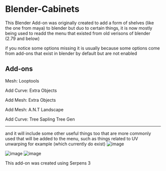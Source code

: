 # Blender-Cabinets
This Blender Add-on was originally created to add a form of shelves (like the one from maya) to blender but duo to certain things, it is now mostly being used to readd the menu that existed
from old verisons of blender (2.79 and below)

if you notice some options missing it is usually because some options come from add-ons that exist in blender by default but are not enabled

Add-ons
----------------------------------
Mesh: Looptools

Add Curve: Extra Objects

Add Mesh: Extra Objects

Add Mesh: A.N.T Landscape

Add Curve: Tree Sapling Tree Gen

------------------------------------

and it will include some other useful things too that are more commonly used that will be added to the menu, such as things related to UV unwarping for example (which currently do exist)
![image](https://github.com/leobaker202/Blender-Cabinets/assets/70982565/ea709071-59dd-41d8-949f-ce473eba1ae1)

![image](https://github.com/leobaker202/Blender-Cabinets/assets/70982565/fc3f4b92-6806-464c-8604-4572d07ec156)
![image](https://github.com/leobaker202/Blender-Cabinets/assets/70982565/76eb859d-e0d1-4aa0-acda-4c04efb493fa)


This add-on was created using Serpens 3


